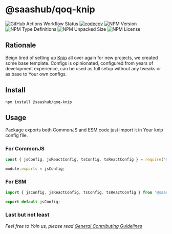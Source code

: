 # @saashub/qoq-knip

![GitHub Actions Workflow Status](https://img.shields.io/github/actions/workflow/status/saashub-it/qoq/main.yml) [![codecov](https://codecov.io/gh/saashub-it/qoq/graph/badge.svg?flag=knip&token=PQ1XAQQ257)](https://codecov.io/gh/saashub-it/qoq/flags/knip) ![NPM Version](https://img.shields.io/npm/v/%40saashub%2Fqoq-knip)
![NPM Type Definitions](https://img.shields.io/npm/types/%40saashub%2Fqoq-knip) ![NPM Unpacked Size](https://img.shields.io/npm/unpacked-size/%40saashub%2Fqoq-knip) ![NPM License](https://img.shields.io/npm/l/%40saashub%2Fqoq-knip)

## Rationale

Beign tired of setting up [Knip](https://www.npmjs.com/package/knip) all over again for new projects, we created some base template. Configs is opinionated, configured from years of development experience, can be used as full setup without any tweaks or as base to Your own configs.

## Install

    npm install @saashub/qoq-knip

## Usage

Package exports both CommonJS and ESM code just import it in Your knip config file.

### For CommonJS

```js
const { jsConfig, jsReactConfig, tsConfig, tsReactConfig } = require('@saashub/qoq-knip');

module.exports = jsConfig;
```

### For ESM

```js
import { jsConfig, jsReactConfig, tsConfig, tsReactConfig } from '@saashub/qoq-knip';

export default jsConfig;
```

### Last but not least

_Feel free to Yoin us, please read [General Contributing Guidelines](https://github.com/saashub-it/qoq/blob/master/.github/CONTRIBUTING.md)_
